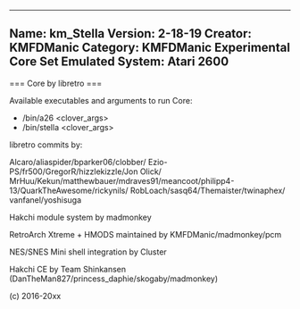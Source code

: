 -----------------------
Name: km_Stella
Version: 2-18-19
Creator: KMFDManic
Category: KMFDManic Experimental Core Set
Emulated System: Atari 2600
-----------------------
=== Core by libretro ===

Available executables and arguments to run Core:
- /bin/a26 <rom> <clover_args>
- /bin/stella <rom> <clover_args>

libretro commits by:

Alcaro/aliaspider/bparker06/clobber/
Ezio-PS/fr500/GregorR/hizzlekizzle/Jon Olick/
MrHuu/Kekun/matthewbauer/mdraves91/meancoot/philipp4-13/QuarkTheAwesome/rickynils/
RobLoach/sasq64/Themaister/twinaphex/
vanfanel/yoshisuga

Hakchi module system by madmonkey

RetroArch Xtreme + HMODS maintained by KMFDManic/madmonkey/pcm

NES/SNES Mini shell integration by Cluster

Hakchi CE by Team Shinkansen (DanTheMan827/princess_daphie/skogaby/madmonkey)

(c) 2016-20xx
